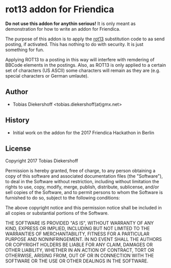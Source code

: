 rot13 addon for Friendica
==========================

**Do not use this addon for anythin serious!**
It is only meant as demonstration for how to write an addon for Friendica.

The purpose of this addon is to apply the [rot13](https://en.wikipedia.org/wiki/ROT13) substitution code to aa send posting, if activated.
This has nothing to do with security.
It is just something for fun.

Applying ROT13 to a posting in this way will interfere with remdering of BBCode elements in the postings.
Also, as ROT13 is only applied to a certain set of characters (US ASCII) some characters will remain as they are (e.g. special characters or German umlaute).

Author
-------

* Tobias Diekershoff <tobias.diekershoff(at)gmx.net>

History
-------

* Initial work on the addon for the 2017 Friendica Hackathon in Berlin

License
-------

Copyright 2017 Tobias Diekershoff

Permission is hereby granted, free of charge, to any person obtaining a copy of this software and associated documentation files (the "Software"), to deal in the Software without restriction, including without limitation the rights to use, copy, modify, merge, publish, distribute, sublicense, and/or sell copies of the Software, and to permit persons to whom the Software is furnished to do so, subject to the following conditions:

The above copyright notice and this permission notice shall be included in all copies or substantial portions of the Software.

THE SOFTWARE IS PROVIDED "AS IS", WITHOUT WARRANTY OF ANY KIND, EXPRESS OR IMPLIED, INCLUDING BUT NOT LIMITED TO THE WARRANTIES OF MERCHANTABILITY, FITNESS FOR A PARTICULAR PURPOSE AND NONINFRINGEMENT. IN NO EVENT SHALL THE AUTHORS OR COPYRIGHT HOLDERS BE LIABLE FOR ANY CLAIM, DAMAGES OR OTHER LIABILITY, WHETHER IN AN ACTION OF CONTRACT, TORT OR OTHERWISE, ARISING FROM, OUT OF OR IN CONNECTION WITH THE SOFTWARE OR THE USE OR OTHER DEALINGS IN THE SOFTWARE.
